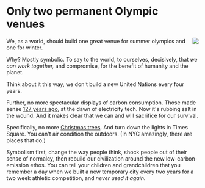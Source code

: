 # Only two permanent Olympic venues
<img src="http://scripting.com/images/2020/01/24/olympicLogo.png" border="0" align="right">We, as a world, should build one great venue for summer olympics and one for winter. 

Why? Mostly symbolic. To say to the world, to ourselves, decisively, that <i>we can work together,</i> and compromise, for the benefit of humanity and the planet.

Think about it this way, we don't build a new United Nations every four years.

Further, no more spectacular displays of carbon consumption. Those made sense <a href="https://en.wikipedia.org/wiki/World%27s_Columbian_Exposition">127 years ago</a>, at the dawn of electricity tech. Now it's rubbing salt in the wound. And it makes clear that we can and will sacrifice for our survival.

Specifically, no more <a href="https://www.rockefellercenter.com/holidays/rockefeller-center-christmas-tree-lighting/">Christmas trees</a>. And turn down the lights in Times Square. You can't air condition the outdoors. (In NYC amazingly, there are places that do.)  

Symbolism first, change the way people think, shock people out of their sense of normalcy, then rebuild our civilization around the new low-carbon-emission ethos. You can tell your children and grandchildren that you remember a day when we built a new temporary city every two years for a two week athletic competition, and <i>never used it again.</i>


